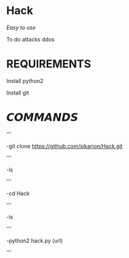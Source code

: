 # Hack
*Easy to use*

To do attacks ddos

# REQUIREMENTS

Install python2

Install git

# 𝘾𝙊𝙈𝙈𝘼𝙉𝘿𝙎 
'''

-git clone https://github.com/sikarion/Hack.git

'''

-ls

'''

-cd Hack

'''

-ls

'''

-python2 hack.py (url)

'''
